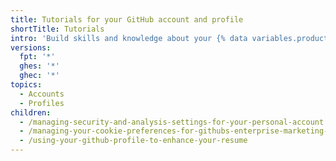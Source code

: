 ```yaml
---
title: Tutorials for your GitHub account and profile
shortTitle: Tutorials
intro: 'Build skills and knowledge about your {% data variables.product.github %} account and profile through hands-on activities.'
versions:
  fpt: '*'
  ghes: '*'
  ghec: '*'
topics:
  - Accounts
  - Profiles
children:
  - /managing-security-and-analysis-settings-for-your-personal-account
  - /managing-your-cookie-preferences-for-githubs-enterprise-marketing-pages
  - /using-your-github-profile-to-enhance-your-resume
---
```


